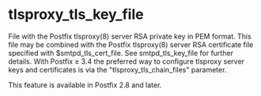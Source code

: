 # tlsproxy_tls_key_file 

 File with the Postfix tlsproxy(8) server RSA private key in PEM
format.  This file may be combined with the Postfix tlsproxy(8) server
RSA certificate file specified with $smtpd_tls_cert_file.  See
smtpd_tls_key_file for further details.  With Postfix &ge; 3.4 the
preferred way to configure tlsproxy server keys and certificates is via
the "tlsproxy_tls_chain_files" parameter. 

 This feature is available in Postfix 2.8 and later. 


